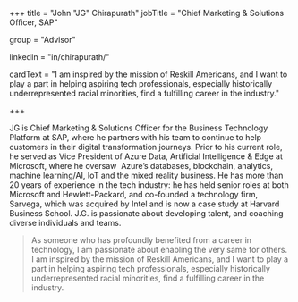 +++
  title = "John \"JG\" Chirapurath"
  jobTitle = "Chief Marketing & Solutions Officer, SAP"
  
  group = "Advisor"

  linkedIn = "in/chirapurath/"
  
  
  

  cardText = "I am inspired by the mission of Reskill Americans, and I want to play a part in helping aspiring tech professionals, especially historically underrepresented racial minorities, find a fulfilling career in the industry."

  +++

  JG is Chief Marketing & Solutions Officer for the Business Technology Platform at SAP, where he partners with his team to continue to help customers in their digital transformation journeys. Prior to his current role, he served as Vice President of Azure Data, Artificial Intelligence & Edge at Microsoft, where he oversaw  Azure’s databases, blockchain, analytics, machine learning/AI, IoT and the mixed reality business. He has more than 20 years of experience in the tech industry: he has held senior roles at both Microsoft and Hewlett-Packard, and co-founded a technology firm, Sarvega, which was acquired by Intel and is now a case study at Harvard Business School. J.G. is passionate about developing talent, and coaching diverse individuals and teams.

  > As someone who has profoundly benefited from a career in technology, I am passionate about enabling the very same for others. I am inspired by the mission of Reskill Americans, and I want to play a part in helping aspiring tech professionals, especially historically underrepresented racial minorities, find a fulfilling career in the industry.
